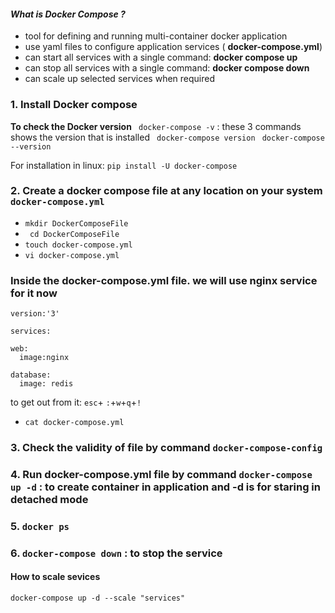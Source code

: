 #### ***What is Docker Compose ?***
- tool for defining and running multi-container docker application
- use yaml files to configure application services ( **docker-compose.yml**)
- can start all services with a single command: **docker compose up**
- can stop all services with a single command: **docker compose down**
- can scale up selected services when required


### 1. Install Docker compose

**To check the Docker version**
``` docker-compose -v``` : these 3 commands shows the version that is installed
``` docker-compose version```
``` docker-compose --version```

For installation in linux:
```pip install -U docker-compose```

### 2. Create a docker compose file at any location on your system ```docker-compose.yml```

- ```mkdir DockerComposeFile```
- ``` cd DockerComposeFile```
- ```touch docker-compose.yml```
- ```vi docker-compose.yml```

### Inside the docker-compose.yml file. we will use nginx service for it now
```version:'3'```

```services:```

	web:
	  image:nginx
	
	database:
	  image: redis  
to get out from it: ```esc```+ ```:```+```w```+```q```+```!```

- ```cat docker-compose.yml```


### 3. Check the validity of file by command ```docker-compose-config```

### 4. Run docker-compose.yml file by command ```docker-compose up -d``` : to create container in application and -d is for staring in detached mode 

### 5. ```docker ps```
### 6. ```docker-compose down``` : to stop the service 


#### How to scale sevices
```docker-compose up -d --scale "services"```






